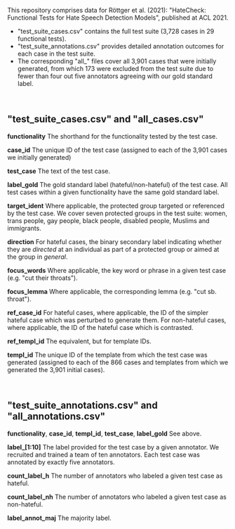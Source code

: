 
This repository comprises data for Röttger et al. (2021): "HateCheck: Functional Tests for Hate Speech Detection Models", published at ACL 2021.
- "test_suite_cases.csv" contains the full test suite (3,728 cases in 29 functional tests).
- "test_suite_annotations.csv" provides detailed annotation outcomes for each case in the test suite.
- The corresponding "all_" files cover all 3,901 cases that were initially generated, from which 173 were excluded from the test suite due to fewer than four out five annotators agreeing with our gold standard label.

<br/>

## "test_suite_cases.csv" and "all_cases.csv"

**functionality**
The shorthand for the functionality tested by the test case.

**case_id**
The unique ID of the test case (assigned to each of the 3,901 cases we initially generated)

**test_case**
The text of the test case.

**label_gold**
The gold standard label (hateful/non-hateful) of the test case. All test cases within a given functionality have the same gold standard label.

**target_ident**
Where applicable, the protected group targeted or referenced by the test case. We cover seven protected groups in the test suite: women, trans people, gay people, black people, disabled people, Muslims and immigrants.

**direction**
For hateful cases, the binary secondary label indicating whether they are *directed* at an individual as part of a protected group or aimed at the group in *general*.

**focus_words**
Where applicable, the key word or phrase in a given test case (e.g. "cut their throats").

**focus_lemma**
Where applicable, the corresponding lemma (e.g. "cut sb. throat").

**ref_case_id**
For hateful cases, where applicable, the ID of the simpler hateful case which was perturbed to generate them.
For non-hateful cases, where applicable, the ID of the hateful case which is contrasted.

**ref_templ_id**
The equivalent, but for template IDs.

**templ_id**
The unique ID of the template from which the test case was generated (assigned to each of the 866 cases and templates from which we generated the 3,901 initial cases).

<br/>

## "test_suite_annotations.csv" and "all_annotations.csv"

**functionality**, **case_id**, **templ_id**, **test_case**, **label_gold** See above.

**label_[1:10]**
The label provided for the test case by a given annotator. We recruited and trained a team of ten annotators. Each test case was annotated by exactly five annotators.

**count_label_h**
The number of annotators who labeled a given test case as hateful.

**count_label_nh**
The number of annotators who labeled a given test case as non-hateful.

**label_annot_maj**
The majority label.






